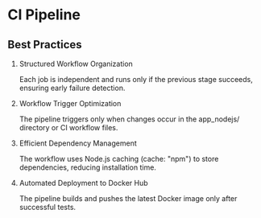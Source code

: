 # CI Pipeline

## Best Practices

1. Structured Workflow Organization

   Each job is independent and runs only if the previous stage succeeds, ensuring early failure detection.

2. Workflow Trigger Optimization

   The pipeline triggers only when changes occur in the app_nodejs/ directory or CI workflow files.
 
3. Efficient Dependency Management

   The workflow uses Node.js caching (cache: "npm") to store dependencies, reducing installation time.

4. Automated Deployment to Docker Hub

   The pipeline builds and pushes the latest Docker image only after successful tests.

